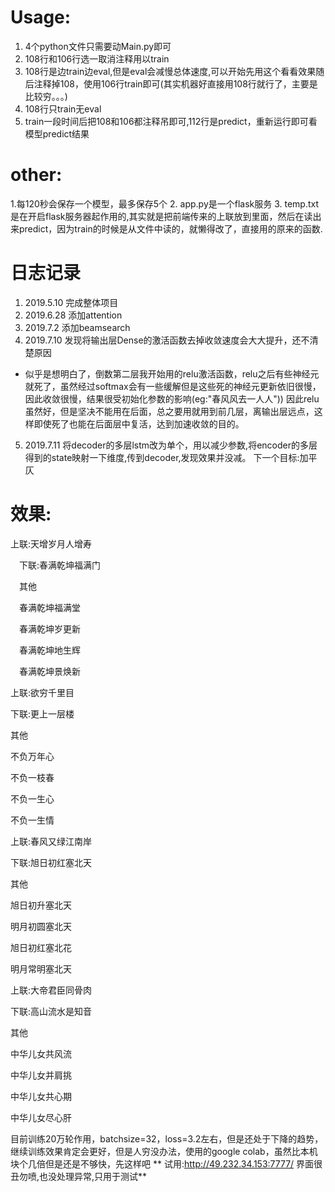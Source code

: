 # Usage:
 1. 4个python文件只需要动Main.py即可
 2. 108行和106行选一取消注释用以train
 3. 108行是边train边eval,但是eval会减慢总体速度,可以开始先用这个看看效果随后注释掉108，使用106行train即可(其实机器好直接用108行就行了，主要是比较穷。。。)
 4. 108行只train无eval
 5. train一段时间后把108和106都注释吊即可,112行是predict，重新运行即可看模型predict结果
# other:
 1.每120秒会保存一个模型，最多保存5个
 2. app.py是一个flask服务
 3. temp.txt是在开启flask服务器起作用的,其实就是把前端传来的上联放到里面，然后在读出来predict，因为train的时候是从文件中读的，就懒得改了，直接用的原来的函数.

# 日志记录
1. 2019.5.10 完成整体项目
2. 2019.6.28 添加attention
3. 2019.7.2 添加beamsearch
4. 2019.7.10 发现将输出层Dense的激活函数去掉收敛速度会大大提升，还不清楚原因
 - 似乎是想明白了，倒数第二层我开始用的relu激活函数，relu之后有些神经元就死了，虽然经过softmax会有一些缓解但是这些死的神经元更新依旧很慢，因此收敛很慢，结果很受初始化参数的影响(eg:"春风风去一人人"))
 因此relu虽然好，但是坚决不能用在后面，总之要用就用到前几层，离输出层远点，这样即使死了也能在后面层中复活，达到加速收敛的目的。
5. 2019.7.11 将decoder的多层lstm改为单个，用以减少参数,将encoder的多层得到的state映射一下维度,传到decoder,发现效果并没减。
下一个目标:加平仄

# 效果:
上联:天增岁月人增寿 

&emsp;下联:春满乾坤福满门 

&emsp;其他 

&emsp;春满乾坤福满堂 

&emsp;春满乾坤岁更新 

&emsp;春满乾坤地生辉 

&emsp;春满乾坤景焕新 

上联:欲穷千里目 

下联:更上一层楼

其他

不负万年心

不负一枝春

不负一生心

不负一生情


上联:春风又绿江南岸 

下联:旭日初红塞北天

其他

旭日初升塞北天

明月初圆塞北天

旭日初红塞北花

明月常明塞北天


上联:大帝君臣同骨肉 

下联:高山流水是知音

其他

中华儿女共风流

中华儿女并肩挑

中华儿女共心期

中华儿女尽心肝

目前训练20万轮作用，batchsize=32，loss=3.2左右，但是还处于下降的趋势，继续训练效果肯定会更好，但是人穷没办法，使用的google colab，虽然比本机块个几倍但是还是不够快，先这样吧
** 试用:http://49.232.34.153:7777/ 界面很丑勿喷,也没处理异常,只用于测试**
